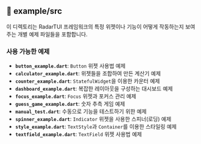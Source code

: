 ## 📁 example/src

이 디렉토리는 RadarTUI 프레임워크의 특정 위젯이나 기능이 어떻게 작동하는지 보여주는 개별 예제 파일들을 포함합니다.

### 사용 가능한 예제

- **`button_example.dart`**: `Button` 위젯 사용법 예제
- **`calculator_example.dart`**: 위젯들을 조합하여 만든 계산기 예제
- **`counter_example.dart`**: `StatefulWidget`을 이용한 카운터 예제
- **`dashboard_example.dart`**: 복잡한 레이아웃을 구성하는 대시보드 예제
- **`focus_example.dart`**: `Focus` 위젯과 포커스 관리 예제
- **`guess_game_example.dart`**: 숫자 추측 게임 예제
- **`manual_test.dart`**: 수동으로 기능을 테스트하기 위한 예제
- **`spinner_example.dart`**: `Indicator` 위젯을 사용한 스피너(로딩) 예제
- **`style_example.dart`**: `TextStyle`과 `Container`를 이용한 스타일링 예제
- **`textfield_example.dart`**: `TextField` 위젯 사용법 예제
